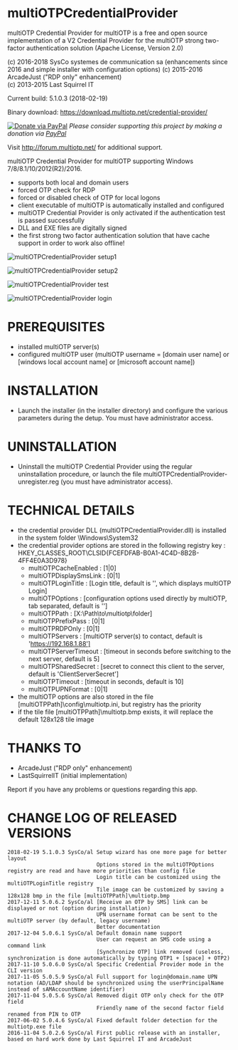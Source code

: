 multiOTPCredentialProvider
==========================
multiOTP Credential Provider for multiOTP is a free and open source implementation of a V2 Credential Provider for the multiOTP strong two-factor authentication solution (Apache License, Version 2.0)

(c) 2016-2018 SysCo systemes de communication sa (enhancements since 2016 and simple installer with configuration options)
(c) 2015-2016 ArcadeJust ("RDP only" enhancement)  
(c) 2013-2015 Last Squirrel IT  

Current build: 5.1.0.3 (2018-02-19)

Binary download: https://download.multiotp.net/credential-provider/

[![Donate via PayPal](https://img.shields.io/badge/donate-paypal-87ceeb.svg)](https://www.paypal.com/cgi-bin/webscr?cmd=_donations&currency_code=USD&business=paypal@sysco.ch&item_name=Donation%20for%20multiOTP%20project)
*Please consider supporting this project by making a donation via [PayPal](https://www.paypal.com/cgi-bin/webscr?cmd=_donations&currency_code=USD&business=paypal@sysco.ch&item_name=Donation%20for%20multiOTP%20project)*

Visit http://forum.multiotp.net/ for additional support.


multiOTP Credential Provider for multiOTP supporting Windows 7/8/8.1/10/2012(R2)/2016.
- supports both local and domain users
- forced OTP check for RDP
- forced or disabled check of OTP for local logons
- client executable of multiOTP is automatically installed and configured
- multiOTP Credential Provider is only activated if the authentication test is passed successfully
- DLL and EXE files are digitally signed
- the first strong two factor authentication solution that have cache support in order to work also offline!

![multiOTPCredentialProvider setup1](https://raw.githubusercontent.com/multiOTP/multiOTPCredentialProvider/master/screenshots/multiOTPCredentialProvider-setup1.png)

![multiOTPCredentialProvider setup2](https://raw.githubusercontent.com/multiOTP/multiOTPCredentialProvider/master/screenshots/multiOTPCredentialProvider-setup2.png)

![multiOTPCredentialProvider test](https://raw.githubusercontent.com/multiOTP/multiOTPCredentialProvider/master/screenshots/multiOTPCredentialProvider-test.png)

![multiOTPCredentialProvider login](https://raw.githubusercontent.com/multiOTP/multiOTPCredentialProvider/master/screenshots/multiOTPCredentialProvider-login.png)


PREREQUISITES
=============
- installed multiOTP server(s)
- configured multiOTP user (multiOTP username = [domain user name] or [windows local account name] or [microsoft account name])


INSTALLATION
============
- Launch the installer (in the installer directory) and configure the various parameters during the detup. You must have administrator access.


UNINSTALLATION
==============
- Uninstall the multiOTP Credential Provider using the regular uninstallation procedure, or launch the file multiOTPCredentialProvider-unregister.reg (you must have administrator access).


TECHNICAL DETAILS
=================
- the credential provider DLL (multiOTPCredentialProvider.dll) is installed in the system folder \Windows\System32
- the credential provider options are stored in the following registry key : HKEY_CLASSES_ROOT\CLSID\{FCEFDFAB-B0A1-4C4D-8B2B-4FF4E0A3D978}
  - multiOTPCacheEnabled : [1|0]
  - multiOTPDisplaySmsLink : [0|1]
  - multiOTPLoginTitle : [Login title, default is '', which displays multiOTP Login]
  - multiOTPOptions : [configuration options used directly by multiOTP, tab separated, default is '']
  - multiOTPPath : [X:\Path\to\multiotp\folder]
  - multiOTPPrefixPass : [0|1]
  - multiOTPRDPOnly : [0|1]
  - multiOTPServers : [multiOTP server(s) to contact, default is 'https://192.168.1.88']
  - multiOTPServerTimeout : [timeout in seconds before switching to the next server, default is 5]
  - multiOTPSharedSecret : [secret to connect this client to the server, default is 'ClientServerSecret']
  - multiOTPTimeout : [timeout in seconds, default is 10]
  - multiOTPUPNFormat : [0|1]
- the multiOTP options are also stored in the file [multiOTPPath]\config\multiotp.ini, but registry has the priority
- if the tile file [multiOTPPath]\multiotp.bmp exists, it will replace the default 128x128 tile image


THANKS TO
=========
- ArcadeJust ("RDP only" enhancement)
- LastSquirrelIT (initial implementation)


Report if you have any problems or questions regarding this app.


CHANGE LOG OF RELEASED VERSIONS
===============================
```
2018-02-19 5.1.0.3 SysCo/al Setup wizard has one more page for better layout
                            Options stored in the multiOTPOptions registry are read and have more priorities than config file
                            Login title can be customized using the multiOTPLoginTitle registry
                            Tile image can be customized by saving a 128x128 bmp in the file [multiOTPPath]\multiotp.bmp
2017-12-11 5.0.6.2 SysCo/al [Receive an OTP by SMS] link can be displayed or not (option during installation)
                            UPN username format can be sent to the multiOTP server (by default, legacy username)
                            Better documentation
2017-12-04 5.0.6.1 SysCo/al Default domain name support
                            User can request an SMS code using a command link
                            [Synchronize OTP] link removed (useless, synchronization is done automatically by typing OTP1 + [space] + OTP2)
2017-11-10 5.0.6.0 SysCo/al Specific Credential Provider mode in the CLI version
2017-11-05 5.0.5.9 SysCo/al Full support for login@domain.name UPN notation (AD/LDAP should be synchronized using the userPrincipalName instead of sAMAccountName identifier)
2017-11-04 5.0.5.6 SysCo/al Removed digit OTP only check for the OTP field
                            Friendly name of the second factor field renamed from PIN to OTP
2017-06-02 5.0.4.6 SysCo/al Fixed default folder detection for the multiotp.exe file
2016-11-04 5.0.2.6 SysCo/al First public release with an installer, based on hard work done by Last Squirrel IT and ArcadeJust
```
